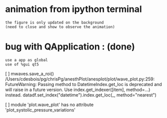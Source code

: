 # animation from ipython terminal
    the figure is only updated on the background
    (need to close and show to observe the animation)


# bug with QApplication : (done)
    use a app as global
    use of %gui qt5

[ ] mwaves.save_a_roi()
/Users/cdesbois/pg/chrisPg/anesthPlot/anesplot/plot/wave_plot.py:259: FutureWarning: Passing method to DatetimeIndex.get_loc is deprecated and will raise in a future version. Use index.get_indexer([item], method=...) instead.
  datadf.set_index("datetime").index.get_loc(_, method="nearest")

[ ] module 'plot.wave_plot' has no attribute 'plot_systolic_pressure_variations'
